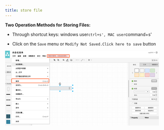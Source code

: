```yaml
---
title: store file
---
```

**Two Operation Methods for Storing Files:**

+ Through shortcut keys: windows user`ctrl+s', MAC user`command+s'

    
+ Click on the `Save` menu or `Modify Not Saved.Click here to save` button

<script async src="https://pagead2.googlesyndication.com/pagead/js/adsbygoogle.js"></script><ins class="adsbygoogle" style="display:block; text-align:center;" data-ad-layout="in-article" data-ad-format="fluid" data-ad-client="ca-pub-9055212255210230" data-ad-slot="7941459222"></ins> <script>(adsbygoogle = window.adsbygoogle || []).push({});</script>
  ![Online Diagram Drawing](/public/themes/freedgo/save_file.png "Freedgo save file") 
 
